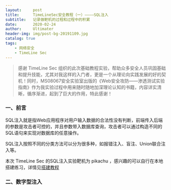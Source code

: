 ```yaml
---
layout:     post
title:      TimeLineSec安全教程（一）————SQL注入
subtitle:   记录做靶机的过程和过程中的积累
date:       2020-02-24
author:     Ultimater
header-img: img/post-bg-20191109.jpg
catalog: true
tags:
    - 网络安全
    - TimeLine Sec
---
```


>感谢 TimeLine Sec 组织的此次基础教程实验，帮助众多安全人员巩固基础和提升技能，尤其对我这样的入门者，更是一个从理论向实践发展的好的契机！同时，MS08067安全实验室出版的《Web安全攻防——渗透测试实验指南》作为我实验过程中用来随时随地加深理论认知的书籍，内容详实清晰，循序渐进，起到了巨大的作用，特此感谢！

### 一、前言

SQL注入就是指Web应用程序对用户输入数据的合法性没有判断，前端传入后端的参数是攻击者可控的，并且参数带入数据库查询，攻击者可以通过构造不同的SQL语句来实现对数据库的任意操作。

SQL注入按照不同的分类方法可以分为很多种，如报错注入、盲注、Union联合注入等。

本次 TimeLine Sec 的SQL注入实验靶机为 pikachu ，感兴趣的可以自行在本地搭建练习，详情见[搭建教程](https://mp.weixin.qq.com/s/z87ddIq79BlwSXNt0cMF2w)

### 二、数字型注入
